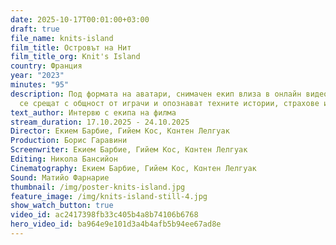 ```yaml
---
date: 2025-10-17T00:01:00+03:00
draft: true
file_name: knits-island
film_title: Островът на Нит
film_title_org: Knit's Island
country: Франция
year: "2023"
minutes: "95"
description: Под формата на аватари, снимачен екип влиза в онлайн видео игра. Те
  се срещат с общност от играчи и опознават техните истории, страхове и мечти.
text_author: Интервю с екипа на филма
stream_duration: 17.10.2025 - 24.10.2025
Director: Екием Барбие, Гийем Кос, Кɑнтен Лелгуак
Production: Борис Гаравини
Screenwriter: Екием Барбие, Гийем Кос, Кɑнтен Лелгуак
Editing: Никола Бансийон
Cinematography: Екием Барбие, Гийем Кос, Кɑнтен Лелгуак
Sound: Матийо Фарнарие
thumbnail: /img/poster-knits-island.jpg
feature_image: /img/knits-island-still-4.jpg
show_watch_button: true
video_id: ac2417398fb33c405b4a8b74106b6768
hero_video_id: ba964e9e101d3a4b4afb5b94ee67ad8e
---
```

